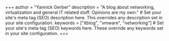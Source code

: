+++
author = "Yannick Gerber"
description = "A blog about networking, virtualization and general IT related stuff. Opinions are my own." # Set your site's meta tag (SEO) description here. This overrides any description set in your site configuration.
keywords = ["itblog", "vmware", "networking"] # Set your site's meta tag (SEO) keywords here. These override any keywords set in your site configuration.
+++
